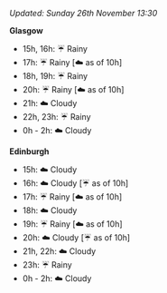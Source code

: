 *Updated: Sunday 26th November 13:30*

**Glasgow**

* 15h, 16h: :umbrella: Rainy
* 17h: :umbrella: Rainy [:cloud: as of 10h]
* 18h, 19h: :umbrella: Rainy
* 20h: :umbrella: Rainy [:cloud: as of 10h]
* 21h: :cloud: Cloudy
* 22h, 23h: :umbrella: Rainy
* 0h - 2h: :cloud: Cloudy

**Edinburgh**

* 15h: :cloud: Cloudy
* 16h: :cloud: Cloudy [:umbrella: as of 10h]
* 17h: :umbrella: Rainy [:cloud: as of 10h]
* 18h: :cloud: Cloudy
* 19h: :umbrella: Rainy [:cloud: as of 10h]
* 20h: :cloud: Cloudy [:umbrella: as of 10h]
* 21h, 22h: :cloud: Cloudy
* 23h: :umbrella: Rainy
* 0h - 2h: :cloud: Cloudy
